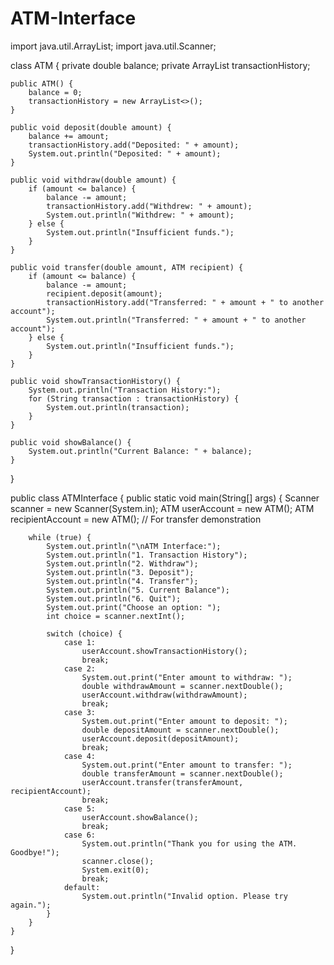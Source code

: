 # ATM-Interface
import java.util.ArrayList;
import java.util.Scanner;

class ATM {
    private double balance;
    private ArrayList<String> transactionHistory;

    public ATM() {
        balance = 0;
        transactionHistory = new ArrayList<>();
    }

    public void deposit(double amount) {
        balance += amount;
        transactionHistory.add("Deposited: " + amount);
        System.out.println("Deposited: " + amount);
    }

    public void withdraw(double amount) {
        if (amount <= balance) {
            balance -= amount;
            transactionHistory.add("Withdrew: " + amount);
            System.out.println("Withdrew: " + amount);
        } else {
            System.out.println("Insufficient funds.");
        }
    }

    public void transfer(double amount, ATM recipient) {
        if (amount <= balance) {
            balance -= amount;
            recipient.deposit(amount);
            transactionHistory.add("Transferred: " + amount + " to another account");
            System.out.println("Transferred: " + amount + " to another account");
        } else {
            System.out.println("Insufficient funds.");
        }
    }

    public void showTransactionHistory() {
        System.out.println("Transaction History:");
        for (String transaction : transactionHistory) {
            System.out.println(transaction);
        }
    }

    public void showBalance() {
        System.out.println("Current Balance: " + balance);
    }
}

public class ATMInterface {
    public static void main(String[] args) {
        Scanner scanner = new Scanner(System.in);
        ATM userAccount = new ATM();
        ATM recipientAccount = new ATM(); // For transfer demonstration

        while (true) {
            System.out.println("\nATM Interface:");
            System.out.println("1. Transaction History");
            System.out.println("2. Withdraw");
            System.out.println("3. Deposit");
            System.out.println("4. Transfer");
            System.out.println("5. Current Balance");
            System.out.println("6. Quit");
            System.out.print("Choose an option: ");
            int choice = scanner.nextInt();

            switch (choice) {
                case 1:
                    userAccount.showTransactionHistory();
                    break;
                case 2:
                    System.out.print("Enter amount to withdraw: ");
                    double withdrawAmount = scanner.nextDouble();
                    userAccount.withdraw(withdrawAmount);
                    break;
                case 3:
                    System.out.print("Enter amount to deposit: ");
                    double depositAmount = scanner.nextDouble();
                    userAccount.deposit(depositAmount);
                    break;
                case 4:
                    System.out.print("Enter amount to transfer: ");
                    double transferAmount = scanner.nextDouble();
                    userAccount.transfer(transferAmount, recipientAccount);
                    break;
                case 5:
                    userAccount.showBalance();
                    break;
                case 6:
                    System.out.println("Thank you for using the ATM. Goodbye!");
                    scanner.close();
                    System.exit(0);
                    break;
                default:
                    System.out.println("Invalid option. Please try again.");
            }
        }
    }
}
